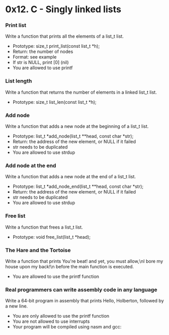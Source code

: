 # 0x12. C - Singly linked lists

### Print list
Write a function that prints all the elements of a list_t list.

* Prototype: size_t print_list(const list_t *h);
* Return: the number of nodes
* Format: see example
* If str is NULL, print [0] (nil)
* You are allowed to use printf

### List length
Write a function that returns the number of elements in a linked list_t list.

* Prototype: size_t list_len(const list_t *h);

### Add node
Write a function that adds a new node at the beginning of a list_t list.

* Prototype: list_t *add_node(list_t **head, const char *str);
* Return: the address of the new element, or NULL if it failed
* str needs to be duplicated
* You are allowed to use strdup

### Add node at the end
Write a function that adds a new node at the end of a list_t list.

* Prototype: list_t *add_node_end(list_t **head, const char *str);
* Return: the address of the new element, or NULL if it failed
* str needs to be duplicated
* You are allowed to use strdup

### Free list
Write a function that frees a list_t list.

* Prototype: void free_list(list_t *head);

### The Hare and the Tortoise
Write a function that prints You're beat! and yet, you must allow,\nI bore my house upon my back!\n before the main function is executed.

* You are allowed to use the printf function

### Real programmers can write assembly code in any language
Write a 64-bit program in assembly that prints Hello, Holberton, followed by a new line.

* You are only allowed to use the printf function
* You are not allowed to use interrupts
* Your program will be compiled using nasm and gcc:
